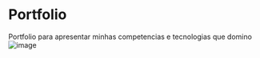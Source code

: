 # Portfolio
 Portfolio para apresentar minhas competencias e tecnologias que domino
![image](https://github.com/DerekSilva9/Portfolio/assets/88068277/ceb14b96-f941-4701-a7b6-13fe299ac75c)

